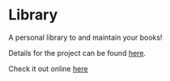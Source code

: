 # Library
A personal library to and maintain your books!

Details for the project can be found [here](https://www.theodinproject.com/paths/full-stack-javascript/courses/javascript/lessons/library).

Check it out online [here](https://arpittaneja.github.io/Library/)
